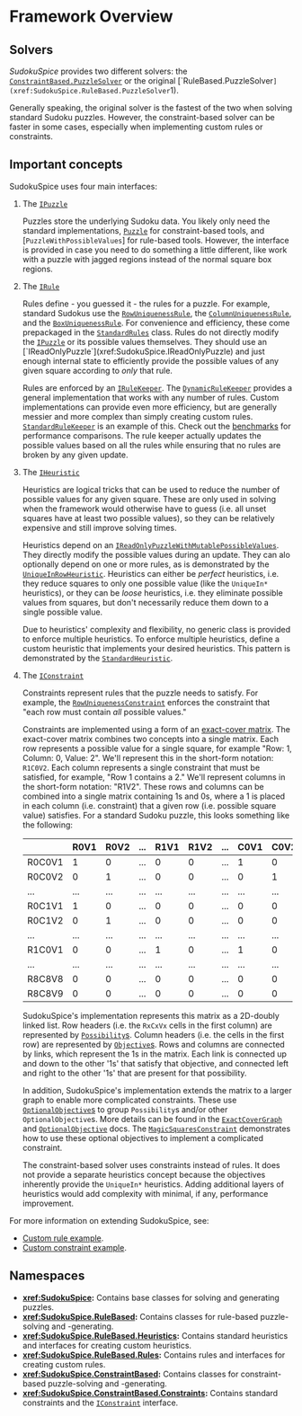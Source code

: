 # Framework Overview

## Solvers

*SudokuSpice* provides two different solvers: the
[`ConstraintBased.PuzzleSolver`](xref:SudokuSpice.ConstraintBased.PuzzleSolver`1) or the original
[`RuleBased.PuzzleSolver`](xref:SudokuSpice.RuleBased.PuzzleSolver`1).

Generally speaking, the original solver is the fastest of the two when solving standard Sudoku
puzzles. However, the constraint-based solver can be faster in some cases, especially when
implementing custom rules or constraints.

## Important concepts

SudokuSpice uses four main interfaces:

1.  The [`IPuzzle`](xref:SudokuSpice.IPuzzle`1)

	Puzzles store the underlying Sudoku data. You likely only need the standard implementations,
	[`Puzzle`](xref:SudokuSpice.Puzzle) for constraint-based tools, and [`PuzzleWithPossibleValues`]
	for rule-based tools. However, the interface is provided in case you need to do something a
	little different, like work with a puzzle with jagged regions instead of the normal square box
	regions.

2.  The [`IRule`](xref:SudokuSpice.RuleBased.Rules.IRule)
	
	Rules define - you guessed it - the rules for a puzzle. For example, standard Sudokus use the
	[`RowUniquenessRule`](xref:SudokuSpice.RuleBased.Rules.RowUniquenessRule), the
	[`ColumnUniquenessRule`](xref:SudokuSpice.RuleBased.Rules.ColumnUniquenessRule), and the
	[`BoxUniquenessRule`](xref:SudokuSpice.RuleBased.Rules.BoxUniquenessRule). For convenience and
	efficiency, these come prepackaged in the
	[`StandardRules`](xref:SudokuSpice.RuleBased.Rules.StandardRules) class. Rules do not directly modify the
	[`IPuzzle`](xref:SudokuSpice.IPuzzle`1) or its possible values themselves. They should use an
	[`IReadOnlyPuzzle`](xref:SudokuSpice.IReadOnlyPuzzle) and just enough internal state to
	efficiently provide the possible values of any given square according to *only* that rule.
	
	Rules are enforced by an [`IRuleKeeper`](xref:SudokuSpice.RuleBased.IRuleKeeper). The
	[`DynamicRuleKeeper`](xref:SudokuSpice.RuleBased.DynamicRuleKeeper) provides a general implementation
	that works with any number of rules. Custom implementations can provide even more efficiency, but
	are generally messier and more complex than simply creating custom rules.
	[`StandardRuleKeeper`](xref:SudokuSpice.RuleBased.StandardRuleKeeper) is an example of this. Check out
	the [benchmarks](performance.md) for performance comparisons. The rule keeper actually
	updates the possible values based on all the rules while ensuring that no rules are broken by
	any given update.

3.  The [`IHeuristic`](xref:SudokuSpice.RuleBased.Heuristics.IHeuristic)

	Heuristics are logical tricks that can be used to reduce the number of possible values for any
	given square. These are only used in solving when the framework would otherwise have to guess
	(i.e. all unset squares have at least two possible values), so they can be relatively expensive
	and still improve solving times.
	
	Heuristics depend on an
	[`IReadOnlyPuzzleWithMutablePossibleValues`](xref:SudokuSpice.RuleBased.IReadOnlyPuzzleWithMutablePossibleValues).
	They directly modify the possible values during an update. They can alo optionally depend on one or
	more rules, as is demonstrated by the
	[`UniqueInRowHeuristic`](xref:SudokuSpice.RuleBased.Heuristics.UniqueInRowHeuristic). Heuristics
	can either be *perfect* heuristics, i.e. they reduce squares to only one possible value (like
	the `UniqueIn*` heuristics), or they can be *loose* heuristics, i.e. they eliminate possible
	values from squares, but don't necessarily reduce them down to a single possible value.

	Due to heuristics' complexity and flexibility, no generic class is provided to enforce multiple
	heuristics. To enforce multiple heuristics, define a custom heuristic that implements your desired
	heuristics. This pattern is demonstrated by the
	[`StandardHeuristic`](xref:SudokuSpice.RuleBased.Heuristics.StandardHeuristic).

4.  The [`IConstraint`](xref:SudokuSpice.ConstraintBased.Constraints.IConstraint)

    Constraints represent rules that the puzzle needs to satisfy. For example, the
    [`RowUniquenessConstraint`](xref:SudokuSpice.ConstraintBased.Constraints.RowUniquenessConstraint)
    enforces the constraint that "each row must contain *all* possible values."

    Constraints are implemented using a form of an
    [exact-cover matrix](https://en.wikipedia.org/wiki/Exact_cover). The exact-cover matrix combines
    two concepts into a single matrix. Each row represents a possible value for a single square, for
    example "Row: 1, Column: 0, Value: 2". We'll represent this in the short-form notation: `R1C0V2`.
    Each column represents a single constraint that must be satisfied, for example, "Row 1 contains a
    2." We'll represent columns in the short-form notation: "R1V2". These rows and columns can be
    combined into a single matrix containing 1s and 0s, where a 1 is placed in each column (i.e.
    constraint) that a given row (i.e. possible square value) satisfies. For a standard Sudoku puzzle,
    this looks something like the following:

    |        | R0V1 | R0V2 | ... | R1V1 | R1V2 | ... | C0V1 | C0V2 | ... | B0V1 | V0V2 | ... | B8V8 | B8V9 |
    |--------|------|------|-----|------|------|-----|------|------|-----|------|------|-----|------|------|
    | R0C0V1 | 1    | 0    | ... | 0    | 0    | ... | 1    | 0    | ... | 1    | 0    | ... | 0    | 0    |
    | R0C0V2 | 0    | 1    | ... | 0    | 0    | ... | 0    | 1    | ... | 0    | 1    | ... | 0    | 0    |
    | ...    | ...  | ...  | ... | ...  | ...  | ... | ...  | ...  | ... | ...  | ...  | ... | ...  | ...  |
    | R0C1V1 | 1    | 0    | ... | 0    | 0    | ... | 0    | 0    | ... | 1    | 0    | ... | 0    | 0    |
    | R0C1V2 | 0    | 1    | ... | 0    | 0    | ... | 0    | 0    | ... | 0    | 1    | ... | 0    | 0    |
    | ...    | ...  | ...  | ... | ...  | ...  | ... | ...  | ...  | ... | ...  | ...  | ... | ...  | ...  |
    | R1C0V1 | 0    | 0    | ... | 1    | 0    | ... | 1    | 0    | ... | 1    | 0    | ... | 0    | 0    |
    | ...    | ...  | ...  | ... | ...  | ...  | ... | ...  | ...  | ... | ...  | ...  | ... | ...  | ...  |
    | R8C8V8 | 0    | 0    | ... | 0    | 0    | ... | 0    | 0    | ... | 0    | 0    | ... | 1    | 0    |
    | R8C8V9 | 0    | 0    | ... | 0    | 0    | ... | 0    | 0    | ... | 0    | 0    | ... | 0    | 1    |

    SudokuSpice's implementation represents this matrix as a 2D-doubly linked list. Row headers (i.e.
    the `RxCxVx` cells in the first column) are represented by
    [`Possibility`s](xref:SudokuSpice.ConstraintBased.Possibility). Column headers
    (i.e. the cells in the first row) are represented by
	[`Objective`s](xref:SudokuSpice.ConstraintBased.Objective). Rows and columns are
    connected by links, which represent the 1s in the matrix. Each link is connected up and down to
    the other '1s' that satisfy that objective, and connected left and right to the other
    '1s' that are present for that possibility.

	In addition, SudokuSpice's implementation extends the matrix to a larger graph to enable more
	complicated constraints. These use
	[`OptionalObjective`s](xref:SudokuSpice.ConstraintBased.OptionalObjective) to group
	`Possibility`s and/or other `OptionalObjective`s. More details can be found in the
	[`ExactCoverGraph`](xref:SudokuSpice.ConstraintBased.ExactCoverGraph) and
	[`OptionalObjective`](xref:SudokuSpice.ConstraintBased.OptionalObjective) docs. The
	[`MagicSquaresConstraint`](xref:SudokuSpice.ConstraintBased.Constraints.MagicSquaresConstraint)
	demonstrates how to use these optional objectives to implement a complicated constraint.

    The constraint-based solver uses constraints instead of rules. It does not provide a separate
    heuristics concept because the objectives inherently provide the `UniqueIn*` heuristics.
    Adding additional layers of heuristics would add complexity with minimal, if any, performance
    improvement.

For more information on extending SudokuSpice, see:

*  [Custom rule example](custom-rules.md).
*  [Custom constraint example](custom-constraints.md).

## Namespaces

*   **<xref:SudokuSpice>:** Contains base classes for solving and generating puzzles.
*   **<xref:SudokuSpice.RuleBased>:** Contains classes for rule-based puzzle-solving and
	-generating.
*   **<xref:SudokuSpice.RuleBased.Heuristics>:** Contains standard heuristics and interfaces for
	creating custom heuristics.
*   **<xref:SudokuSpice.RuleBased.Rules>:** Contains rules and interfaces for creating custom
	rules.
*   **<xref:SudokuSpice.ConstraintBased>:** Contains classes for constraint-based puzzle-solving
	and -generating.
*   **<xref:SudokuSpice.ConstraintBased.Constraints>:** Contains standard constraints and the
    [`IConstraint`](xref:SudokuSpice.ConstraintBased.Constraints.IConstraint) interface.
